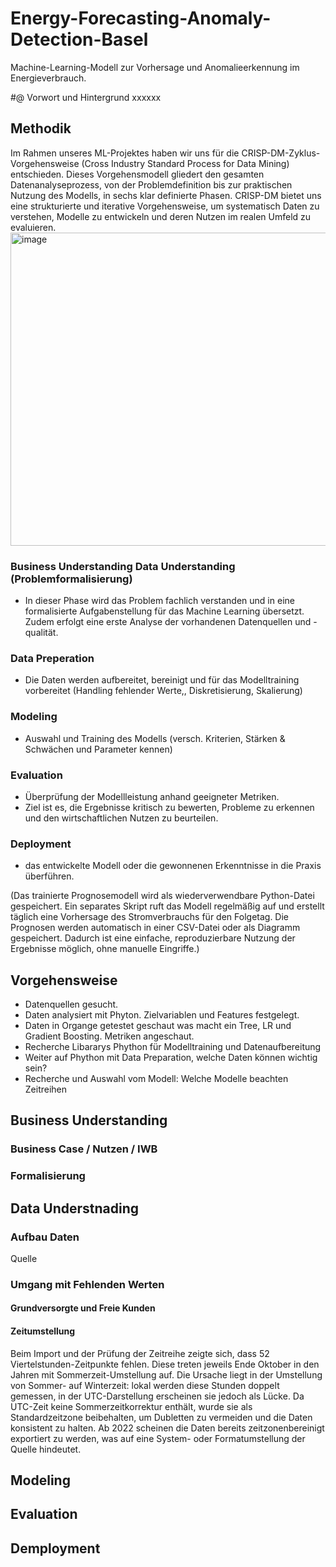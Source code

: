 # Energy-Forecasting-Anomaly-Detection-Basel
Machine-Learning-Modell zur Vorhersage und Anomalieerkennung im Energieverbrauch.

#@ Vorwort und Hintergrund 
xxxxxx

## Methodik
Im Rahmen unseres ML-Projektes haben wir uns für die CRISP-DM-Zyklus-Vorgehensweise (Cross Industry Standard Process for Data Mining) entschieden. Dieses Vorgehensmodell gliedert den gesamten Datenanalyseprozess, von der Problemdefinition bis zur praktischen Nutzung des Modells, in sechs klar definierte Phasen.
CRISP-DM bietet uns eine strukturierte und iterative Vorgehensweise, um systematisch Daten zu verstehen, Modelle zu entwickeln und deren Nutzen im realen Umfeld zu evaluieren.
<img width="547" height="501" alt="image" src="https://github.com/user-attachments/assets/bd337948-9179-4135-807f-55f50c3d952d" />


### Business Understanding Data Understanding (Problemformalisierung)
- In dieser Phase wird das Problem fachlich verstanden und in eine formalisierte Aufgabenstellung für das Machine Learning übersetzt.
Zudem erfolgt eine erste Analyse der vorhandenen Datenquellen und -qualität.
### Data Preperation
- Die Daten werden aufbereitet, bereinigt und für das Modelltraining vorbereitet (Handling fehlender Werte,, Diskretisierung, Skalierung)
### Modeling
- Auswahl und Training des Modells (versch. Kriterien, Stärken & Schwächen und Parameter kennen)
### Evaluation
- Überprüfung der Modellleistung anhand geeigneter Metriken.
- Ziel ist es, die Ergebnisse kritisch zu bewerten, Probleme zu erkennen und den wirtschaftlichen Nutzen zu beurteilen.
### Deployment
- das entwickelte Modell oder die gewonnenen Erkenntnisse in die Praxis überführen.

(Das trainierte Prognosemodell wird als wiederverwendbare Python-Datei gespeichert. Ein separates Skript ruft das Modell regelmäßig auf und erstellt täglich eine Vorhersage des Stromverbrauchs für den Folgetag. Die Prognosen werden automatisch in einer CSV-Datei oder als Diagramm gespeichert.
Dadurch ist eine einfache, reproduzierbare Nutzung der Ergebnisse möglich, ohne manuelle Eingriffe.)

## Vorgehensweise
- Datenquellen gesucht. 
- Daten analysiert mit Phyton. Zielvariablen und Features festgelegt.
- Daten in Organge getestet geschaut was macht ein Tree, LR und Gradient Boosting. Metriken angeschaut.
- Recherche Libararys Phython für Modelltraining und Datenaufbereitung
- Weiter auf Phython mit Data Preparation, welche Daten können wichtig sein?
- Recherche und Auswahl vom Modell: Welche Modelle beachten Zeitreihen

## Business Understanding
### Business Case / Nutzen / IWB
### Formalisierung

## Data Understnading
### Aufbau Daten
Quelle
### Umgang mit Fehlenden Werten
#### Grundversorgte und Freie Kunden

#### Zeitumstellung
Beim Import und der Prüfung der Zeitreihe zeigte sich, dass 52 Viertelstunden-Zeitpunkte fehlen. Diese treten jeweils Ende Oktober in den Jahren mit Sommerzeit-Umstellung auf. Die Ursache liegt in der Umstellung von Sommer- auf Winterzeit: lokal werden diese Stunden doppelt gemessen, in der UTC-Darstellung erscheinen sie jedoch als Lücke.
Da UTC-Zeit keine Sommerzeitkorrektur enthält, wurde sie als Standardzeitzone beibehalten, um Dubletten zu vermeiden und die Daten konsistent zu halten.
Ab 2022 scheinen die Daten bereits zeitzonenbereinigt exportiert zu werden, was auf eine System- oder Formatumstellung der Quelle hindeutet.

## Modeling
## Evaluation
## Demployment
